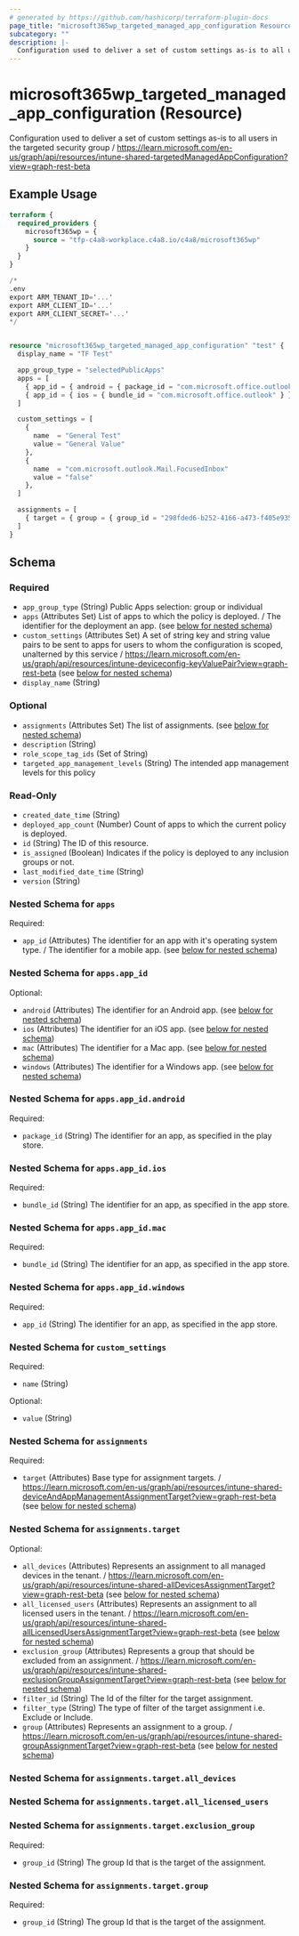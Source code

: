 ```yaml
---
# generated by https://github.com/hashicorp/terraform-plugin-docs
page_title: "microsoft365wp_targeted_managed_app_configuration Resource - microsoft365wp"
subcategory: ""
description: |-
  Configuration used to deliver a set of custom settings as-is to all users in the targeted security group / https://learn.microsoft.com/en-us/graph/api/resources/intune-shared-targetedManagedAppConfiguration?view=graph-rest-beta
---
```


# microsoft365wp_targeted_managed_app_configuration (Resource)

Configuration used to deliver a set of custom settings as-is to all users in the targeted security group / https://learn.microsoft.com/en-us/graph/api/resources/intune-shared-targetedManagedAppConfiguration?view=graph-rest-beta

## Example Usage

```terraform
terraform {
  required_providers {
    microsoft365wp = {
      source = "tfp-c4a8-workplace.c4a8.io/c4a8/microsoft365wp"
    }
  }
}

/*
.env
export ARM_TENANT_ID='...'
export ARM_CLIENT_ID='...'
export ARM_CLIENT_SECRET='...'
*/


resource "microsoft365wp_targeted_managed_app_configuration" "test" {
  display_name = "TF Test"

  app_group_type = "selectedPublicApps"
  apps = [
    { app_id = { android = { package_id = "com.microsoft.office.outlook" } } },
    { app_id = { ios = { bundle_id = "com.microsoft.office.outlook" } } },
  ]

  custom_settings = [
    {
      name  = "General Test"
      value = "General Value"
    },
    {
      name  = "com.microsoft.outlook.Mail.FocusedInbox"
      value = "false"
    },
  ]

  assignments = [
    { target = { group = { group_id = "298fded6-b252-4166-a473-f405e935f58d" } } },
  ]
}
```

<!-- schema generated by tfplugindocs -->
## Schema

### Required

- `app_group_type` (String) Public Apps selection: group or individual
- `apps` (Attributes Set) List of apps to which the policy is deployed. / The identifier for the deployment an app. (see [below for nested schema](#nestedatt--apps))
- `custom_settings` (Attributes Set) A set of string key and string value pairs to be sent to apps for users to whom the configuration is scoped, unalterned by this service / https://learn.microsoft.com/en-us/graph/api/resources/intune-deviceconfig-keyValuePair?view=graph-rest-beta (see [below for nested schema](#nestedatt--custom_settings))
- `display_name` (String)

### Optional

- `assignments` (Attributes Set) The list of assignments. (see [below for nested schema](#nestedatt--assignments))
- `description` (String)
- `role_scope_tag_ids` (Set of String)
- `targeted_app_management_levels` (String) The intended app management levels for this policy

### Read-Only

- `created_date_time` (String)
- `deployed_app_count` (Number) Count of apps to which the current policy is deployed.
- `id` (String) The ID of this resource.
- `is_assigned` (Boolean) Indicates if the policy is deployed to any inclusion groups or not.
- `last_modified_date_time` (String)
- `version` (String)

<a id="nestedatt--apps"></a>
### Nested Schema for `apps`

Required:

- `app_id` (Attributes) The identifier for an app with it's operating system type. / The identifier for a mobile app. (see [below for nested schema](#nestedatt--apps--app_id))

<a id="nestedatt--apps--app_id"></a>
### Nested Schema for `apps.app_id`

Optional:

- `android` (Attributes) The identifier for an Android app. (see [below for nested schema](#nestedatt--apps--app_id--android))
- `ios` (Attributes) The identifier for an iOS app. (see [below for nested schema](#nestedatt--apps--app_id--ios))
- `mac` (Attributes) The identifier for a Mac app. (see [below for nested schema](#nestedatt--apps--app_id--mac))
- `windows` (Attributes) The identifier for a Windows app. (see [below for nested schema](#nestedatt--apps--app_id--windows))

<a id="nestedatt--apps--app_id--android"></a>
### Nested Schema for `apps.app_id.android`

Required:

- `package_id` (String) The identifier for an app, as specified in the play store.


<a id="nestedatt--apps--app_id--ios"></a>
### Nested Schema for `apps.app_id.ios`

Required:

- `bundle_id` (String) The identifier for an app, as specified in the app store.


<a id="nestedatt--apps--app_id--mac"></a>
### Nested Schema for `apps.app_id.mac`

Required:

- `bundle_id` (String) The identifier for an app, as specified in the app store.


<a id="nestedatt--apps--app_id--windows"></a>
### Nested Schema for `apps.app_id.windows`

Required:

- `app_id` (String) The identifier for an app, as specified in the app store.




<a id="nestedatt--custom_settings"></a>
### Nested Schema for `custom_settings`

Required:

- `name` (String)

Optional:

- `value` (String)


<a id="nestedatt--assignments"></a>
### Nested Schema for `assignments`

Required:

- `target` (Attributes) Base type for assignment targets. / https://learn.microsoft.com/en-us/graph/api/resources/intune-shared-deviceAndAppManagementAssignmentTarget?view=graph-rest-beta (see [below for nested schema](#nestedatt--assignments--target))

<a id="nestedatt--assignments--target"></a>
### Nested Schema for `assignments.target`

Optional:

- `all_devices` (Attributes) Represents an assignment to all managed devices in the tenant. / https://learn.microsoft.com/en-us/graph/api/resources/intune-shared-allDevicesAssignmentTarget?view=graph-rest-beta (see [below for nested schema](#nestedatt--assignments--target--all_devices))
- `all_licensed_users` (Attributes) Represents an assignment to all licensed users in the tenant. / https://learn.microsoft.com/en-us/graph/api/resources/intune-shared-allLicensedUsersAssignmentTarget?view=graph-rest-beta (see [below for nested schema](#nestedatt--assignments--target--all_licensed_users))
- `exclusion_group` (Attributes) Represents a group that should be excluded from an assignment. / https://learn.microsoft.com/en-us/graph/api/resources/intune-shared-exclusionGroupAssignmentTarget?view=graph-rest-beta (see [below for nested schema](#nestedatt--assignments--target--exclusion_group))
- `filter_id` (String) The Id of the filter for the target assignment.
- `filter_type` (String) The type of filter of the target assignment i.e. Exclude or Include.
- `group` (Attributes) Represents an assignment to a group. / https://learn.microsoft.com/en-us/graph/api/resources/intune-shared-groupAssignmentTarget?view=graph-rest-beta (see [below for nested schema](#nestedatt--assignments--target--group))

<a id="nestedatt--assignments--target--all_devices"></a>
### Nested Schema for `assignments.target.all_devices`


<a id="nestedatt--assignments--target--all_licensed_users"></a>
### Nested Schema for `assignments.target.all_licensed_users`


<a id="nestedatt--assignments--target--exclusion_group"></a>
### Nested Schema for `assignments.target.exclusion_group`

Required:

- `group_id` (String) The group Id that is the target of the assignment.


<a id="nestedatt--assignments--target--group"></a>
### Nested Schema for `assignments.target.group`

Required:

- `group_id` (String) The group Id that is the target of the assignment.


